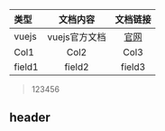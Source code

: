 | 类型      |   文档内容  |   文档链接   |
| :-------- | :--------:| :------: |
| vuejs |   vuejs官方文档  |  [官网](www.baidu.com) |
| Col1      |     Col2 |   Col3   |
| field1    |   field2 |  field3  |

>123456

## header